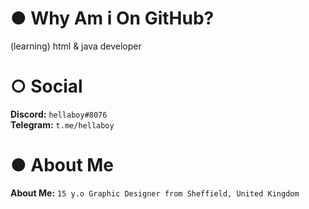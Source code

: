 # ● Why Am i On GitHub?
(learning) html & java developer <br>

# ○ Social
**Discord:** ``hellaboy#8076``<br>
**Telegram:** ``t.me/hellaboy``<br>

# ● About Me
**About Me:** ``15 y.o Graphic Designer from Sheffield, United Kingdom``<br>

